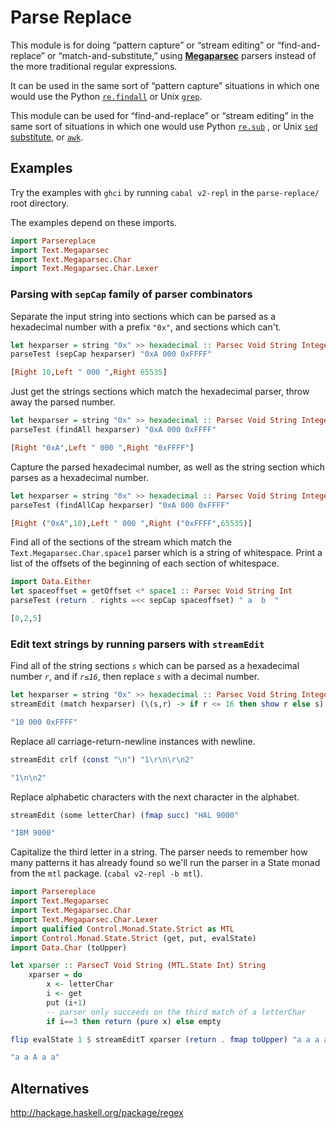# Parse Replace

This module is for doing “pattern capture” or
“stream editing” or “find-and-replace” or “match-and-substitute,” using
[__Megaparsec__](http://hackage.haskell.org/package/megaparsec)
parsers instead of the more traditional regular expressions.

It can be used
in the same sort of “pattern capture” situations in which
one would
use the Python
[`re.findall`](https://docs.python.org/3/library/re.html#re.findall)
or
Unix [`grep`](https://www.gnu.org/software/grep/).

This module can be used for “find-and-replace” or “stream editing” in the
same sort of situations in which
one would use Python
[`re.sub`](https://docs.python.org/3/library/re.html#re.sub)
, or Unix
[`sed` substitute](https://www.gnu.org/software/sed/manual/html_node/The-_0022s_0022-Command.html),
or
[`awk`](https://www.gnu.org/software/gawk/manual/gawk.html).


## Examples

Try the examples with `ghci` by
running `cabal v2-repl` in the `parse-replace/`
root directory.

The examples depend on these imports.

```haskell
import Parsereplace
import Text.Megaparsec
import Text.Megaparsec.Char
import Text.Megaparsec.Char.Lexer
```

### Parsing with `sepCap` family of parser combinators

Separate the input string into sections which can be parsed as a hexadecimal
number with a prefix `"0x"`, and sections which can't.

```haskell
let hexparser = string "0x" >> hexadecimal :: Parsec Void String Integer
parseTest (sepCap hexparser) "0xA 000 0xFFFF"
```
```haskell
[Right 10,Left " 000 ",Right 65535]
```

Just get the strings sections which match the hexadecimal parser, throw away
the parsed number.

```haskell
let hexparser = string "0x" >> hexadecimal :: Parsec Void String Integer
parseTest (findAll hexparser) "0xA 000 0xFFFF"
```
```haskell
[Right "0xA",Left " 000 ",Right "0xFFFF"]
```

Capture the parsed hexadecimal number, as well as the string section which
parses as a hexadecimal number.

```haskell
let hexparser = string "0x" >> hexadecimal :: Parsec Void String Integer
parseTest (findAllCap hexparser) "0xA 000 0xFFFF"
```
```haskell
[Right ("0xA",10),Left " 000 ",Right ("0xFFFF",65535)]
```

Find all of the sections of the stream which match
the `Text.Megaparsec.Char.space1` parser which is
a string of whitespace. Print a list of the offsets of the beginning of
each section of whitespace.

```haskell
import Data.Either
let spaceoffset = getOffset <* space1 :: Parsec Void String Int
parseTest (return . rights =<< sepCap spaceoffset) " a  b  "
```
```haskell
[0,2,5]
```

### Edit text strings by running parsers with `streamEdit`

Find all of the string sections *`s`* which can be parsed as a
hexadecimal number *`r`*,
and if *`r≤16`*, then replace *`s`* with a decimal number.

```haskell
let hexparser = string "0x" >> hexadecimal :: Parsec Void String Integer
streamEdit (match hexparser) (\(s,r) -> if r <= 16 then show r else s) "0xA 000 0xFFFF"
```
```haskell
"10 000 0xFFFF"
```

Replace all carriage-return-newline instances with newline.

```haskell
streamEdit crlf (const "\n") "1\r\n\r\n2"
```
```haskell
"1\n\n2"
```

Replace alphabetic characters with the next character in the alphabet.

```haskell
streamEdit (some letterChar) (fmap succ) "HAL 9000"
```
```haskell
"IBM 9000"
```

Capitalize the third letter in a string. The parser needs to remember how many
patterns it has already found so we'll run the parser in a State monad from
the `mtl` package. (`cabal v2-repl -b mtl`).

```haskell
import Parsereplace
import Text.Megaparsec
import Text.Megaparsec.Char
import Text.Megaparsec.Char.Lexer
import qualified Control.Monad.State.Strict as MTL
import Control.Monad.State.Strict (get, put, evalState)
import Data.Char (toUpper)

let xparser :: ParsecT Void String (MTL.State Int) String
    xparser = do
        x <- letterChar
        i <- get
        put (i+1)
        -- parser only succeeds on the third match of a letterChar
        if i==3 then return (pure x) else empty

flip evalState 1 $ streamEditT xparser (return . fmap toUpper) "a a a a a"
```
```haskell
"a a A a a"
```

## Alternatives

<http://hackage.haskell.org/package/regex>


